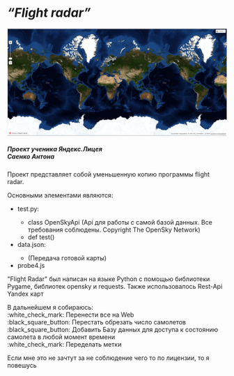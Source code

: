 # _“Flight radar”_
![Labyrinth.jpg](https://github.com/MrAntonS/WebServer/blob/OpenSky-Web/%D0%A1%D0%BD%D0%B8%D0%BC%D0%BE%D0%BA.png)
##### *Проект ученика Яндекс.Лицея* <br> *Саенко Антона*
<p>Проект представляет собой уменьшенную копию программы flight radar.<br></p>
<p>Основными элементами являются: <br>
<ul>
<li>test.py:</li>
<ul>
<li>class OpenSkyApi (Api для работы с самой базой данных. Все требования соблюдены. Copyright The OpenSky Network)</li>
<li>def test()</li>
</ul>
<li>data.json:</li>
<ul>
<li>(Передача готовой карты)</li>
</ul>
<li>probe4.js</li>
</ul></p>
<p>"Flight Radar" был написан на языке Python с помощью библиотеки Pygame, библиотек opensky и requests. Также использовалось Rest-Api Yandex карт</p>
<p>В дальнейшем я собираюсь:<br>
:white_check_mark: Перенести все на Web<br>
:black_square_button: Перестать обрезать число самолетов<br>
:black_square_button: Добавить Базу данных для доступа к состоянию самолета в любой момент времени<br>
:white_check_mark: Переделать метки</p>
Если мне это не зачтут за не соблюдение чего то по лицензии, то я повешусь
